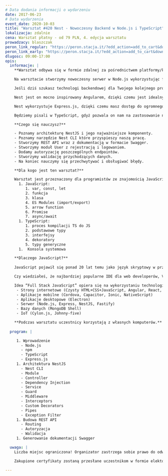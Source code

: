 ```yaml
---
# Data dodania informacji o wydarzeniu
date: 2017-06-23
# Data wydarzenia
event_date: 2020-10-03
title: "Warsztat #420 Nest - Nowoczesny Backend w Node.js i TypeScript"
lokalizacja: zdalnie
cena: Warsztat płatny - od 79 PLN, 4. edycja warsztatu
prowadzacy: blaszczak
peron_link_regular: "https://peron.stacja.it/?edd_action=add_to_cart&download_id=3104&edd_options[price_id]=1"
peron_link_early: "https://peron.stacja.it/?edd_action=add_to_cart&download_id=3104&edd_options[price_id]=2"
dlugosc: 09:00-17:00
opis:
  informacje: |
    **Warsztat odbywa się w formie zdalnej za pośrednictwem platformy/komunikatora online, z wykorzystaniem dźwięku, obrazu z kamery, udostępniania ekranu komputera prowadzącego i uczestników.** 

    Na warsztacie stworzymy nowoczesny serwer w Node.js wykorzystując framework Nest.

    Jeśli dziś szukasz technologi backendowej dla Twojego kolejnego projektu, to właśnie Nest powinien być w pierwszej kolejności do .

    Nest jest on mocno inspirowany Angularem, dzięki czemu jest idealnym wyborem dla osób które już pracują w tym frameworku, ponieważ wiele rozwiązań takich jak Dependency Injection będzie dla nich znajoma.

    Nest wykorzystuje Express.js, dzięki czemu masz dostęp do ogromnego zasobu pluginów i społeczności, która była przez lata wokół niego tworzona. Dzięki temu łatwo możesz zmigrować już istniejący projekt, ponieważ Nest daje Ci strukturę architeknoniczną na rozwiązania, które już dobrze znasz.

    Będziemy pisali w TypeScript, gdyż pozwala on nam na zastosowanie najnowszej wersji ECMAScript, a statyczne typowanie pomoże nam w utrzymaniu aplikacji na wysokim poziomie niezawodności i przejrzystości kodu.

    **Czego się nauczysz?**

    - Poznamy architekturę NestJS i jego najważniejsze komponenty.
    - Poznamy narzędzie Nest CLI które przyspieszy naszą pracę.
    - Stworzymy REST API wraz z dokumentacją w formacie Swagger.
    - Stworzymy moduł User z rejestracją i logowaniem.
    - Dodamy autoryzację poszczególnych endpointów.
    - Stworzymy walidację przychodzących danych.
    - Na koniec nauczymy się przechwytywać i obsługiwać błędy.

    **Dla kogo jest ten warsztat?**

    Warsztat jest przeznaczony dla programistów ze znajomością JavaScript i TypeScript w zakresie podstawowym. Zagadnienia, które należy znać żeby w pełni skorzystać z warsztatu:
      1. JavaScript:
         1. var, const, let
         2. funkcja
         3. klasa
         4. ES Modules (import/export)
         5. arrow function
         6. Promise
         7. async/await
      1. TypeScript:
         1. proces kompilacji TS do JS
         2. podstawowe typy
         3. interfejsy
         4. dekoratory
         5. typy generyczne
      1.  Konsola systemowa

    **Dlaczego JavaScript?**
      
    JavaScript pojawił się ponad 20 lat temu jako język skryptowy w przeglądarkach internetowych, czyli po stronie klienta. Później zawitał też po stronie serwera jako Node.js, a dalszy jego rozwój pozwala nam dziś budować aplikacje mobilne, desktopowe, programować bazy danych, a nawet roboty.

    Czy wiedziałeś, że najbardziej popularne IDE dla web developerów, Visual Studio Code jest napisane w TypeScript HTML i CSS ?

    Idea “Full Stack JavaScript” opiera się na wykorzystaniu technologii webowych, HTML, CSS i JavaScript we wszystkich etapach budowy aplikacji:
     - Strony internetowe (Czysty HTML+CSS+JavaScript, Angular, React, Vue)
     - Aplikacje mobilne (Cordova, Capacitor, Ionic, NativeScript)
     - Aplikacje desktopowe (Electron)
     - Serwer (Node.js, Express, NestJS, Fastify)
     - Bazy danych (MongoDB Shell)
     - IoT (Cylon.js, Johnny-five)

    **Podczas warsztatu uczestnicy korzystają z własnych komputerów.**
    
  program: |

     1. Wprowadzenie
       - Node.js
       - npm
       - TypeScript
       - Express.js
     1. Architektura NestJS
       - Nest CLI
       - Module
       - Controller
       - Dependency Injection
       - Service
       - Guard
       - Middleware
       - Interceptors
       - Custom Decorators
       - Pipes
       - Exception Filter
     1. Budowa REST API
       - Routing
       - Autoryzacja
       - Walidacja
     1. Generowanie dokumentacji Swagger

  uwaga: |
    Liczba miejsc ograniczona! Organizator zastrzega sobie prawo do odwołania wydarzenia w przypadku niezgłoszenia się minimalnej liczby uczestników.

    Zakupione certyfikaty zostaną przesłane uczestnikom w formie elektoronicznej po warsztacie. Jeśli chcesz otrzymać zakupiony certyfikat w formie papierowej, zgłoś to mailowo na adres kontakt@stacja.it. 
  
---
```

